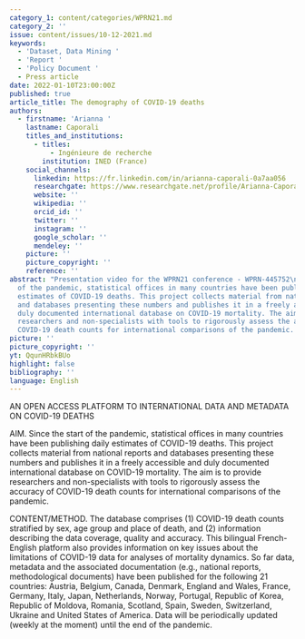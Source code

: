 ```yaml
---
category_1: content/categories/WPRN21.md
category_2: ''
issue: content/issues/10-12-2021.md
keywords:
  - 'Dataset, Data Mining '
  - 'Report '
  - 'Policy Document '
  - Press article
date: 2022-01-10T23:00:00Z
published: true
article_title: The demography of COVID-19 deaths
authors:
  - firstname: 'Arianna '
    lastname: Caporali
    titles_and_institutions:
      - titles:
          - Ingénieure de recherche
        institution: INED (France)
    social_channels:
      linkedin: https://fr.linkedin.com/in/arianna-caporali-0a7aa056
      researchgate: https://www.researchgate.net/profile/Arianna-Caporali
      website: ''
      wikipedia: ''
      orcid_id: ''
      twitter: ''
      instagram: ''
      google_scholar: ''
      mendeley: ''
    picture: ''
    picture_copyright: ''
    reference: ''
abstract: "Presentation video for the WPRN21 conference - WPRN-445752\nSince the start
  of the pandemic, statistical offices in many countries have been publishing daily
  estimates of COVID-19 deaths. This project collects material from national reports
  and databases presenting these numbers and publishes it in a freely accessible and
  duly documented international database on COVID-19 mortality. The aim is to provide
  researchers and non-specialists with tools to rigorously assess the accuracy of
  COVID-19 death counts for international comparisons of the pandemic. \n"
picture: ''
picture_copyright: ''
yt: QqunHRbkBUo
highlight: false
bibliography: ''
language: English
---
```


AN OPEN ACCESS PLATFORM TO INTERNATIONAL DATA AND METADATA ON COVID-19 DEATHS

AIM. Since the start of the pandemic, statistical offices in many countries have been publishing daily estimates of COVID-19 deaths. This project collects material from national reports and databases presenting these numbers and publishes it in a freely accessible and duly documented international database on COVID-19 mortality. The aim is to provide researchers and non-specialists with tools to rigorously assess the accuracy of COVID-19 death counts for international comparisons of the pandemic.

CONTENT/METHOD. The database comprises (1) COVID-19 death counts stratified by sex, age group and place of death, and (2) information describing the data coverage, quality and accuracy. This bilingual French-English platform also provides information on key issues about the limitations of COVID-19 data for analyses of mortality dynamics. So far data, metadata and the associated documentation (e.g., national reports, methodological documents) have been published for the following 21 countries: Austria, Belgium, Canada, Denmark, England and Wales, France, Germany, Italy, Japan, Netherlands, Norway, Portugal, Republic of Korea, Republic of Moldova, Romania, Scotland, Spain, Sweden, Switzerland, Ukraine and United States of America. Data will be periodically updated (weekly at the moment) until the end of the pandemic.

<Youtube yt="QqunHRbkBUo" caption ="WPRN-445752 Project The Demography of Covid-19 Deaths Database"></Youtube>

